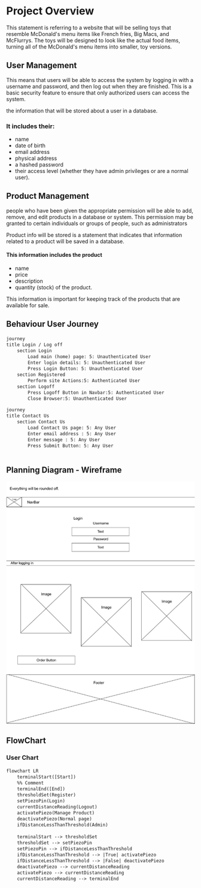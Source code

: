 # Project Overview

This statement is referring to a website that will be selling toys that resemble McDonald's menu items like French fries, Big Macs, and McFlurrys. The toys will be designed to look like the actual food items, turning all of the McDonald's menu items into smaller, toy versions.


## User Management
This means that users will be able to access the system by logging in with a username and password, and then log out when they are finished. This is a basic security feature to ensure that only authorized users can access the system.

the information that will be stored about a user in a database.
### It includes their:
- name 
- date of birth
- email address
- physical address
- a hashed password
- their access level (whether they have admin privileges or are a normal user).


## Product Management
people who have been given the appropriate permission will be able to add, remove, and edit products in a database or system. This permission may be granted to certain individuals or groups of people, such as administrators

Product info will be stored is a statement that indicates that information related to a product will be saved in a database.
#### This information includes the product
- name
- price
- description
- quantity (stock) of the product. 

This information is important for keeping track of the products that are available for sale.


## Behaviour User Journey 
```mermaid
journey
title Login / Log off
    section Login
        Load main (home) page: 5: Unauthenticated User
        Enter login details: 5: Unauthenticated User
        Press Login Button: 5: Unauthenticated User
    section Registered
        Perform site Actions:5: Authenticated User
    section Logoff
        Press Logoff Button in Navbar:5: Authenticated User
        Close Browser:5: Unauthenticated User
```
```mermaid
journey
title Contact Us
    section Contact Us
        Load Contact Us page: 5: Any User
        Enter email address : 5: Any User
        Enter message : 5: Any User
        Press Submit Button: 5: Any User
    
```
## Planning Diagram - Wireframe
<img src="images/wireframes/main-page.jpg" alt="Main Page wireframe">

## FlowChart
### User Chart
```mermaid
flowchart LR
    terminalStart([Start])
    %% Comment
    terminalEnd([End])
    thresholdSet(Register)
    setPiezoPin(Login)
    currentDistanceReading(Logout)
    activatePiezo(Manage Product)
    deactivatePiezo(Normal page)
    ifDistanceLessThanThreshold(Admin)
    
    terminalStart --> thresholdSet
    thresholdSet --> setPiezoPin
    setPiezoPin --> ifDistanceLessThanThreshold
    ifDistanceLessThanThreshold --> |True| activatePiezo
    ifDistanceLessThanThreshold --> |False| deactivatePiezo
    deactivatePiezo --> currentDistanceReading
    activatePiezo --> currentDistanceReading
    currentDistanceReading --> terminalEnd
```